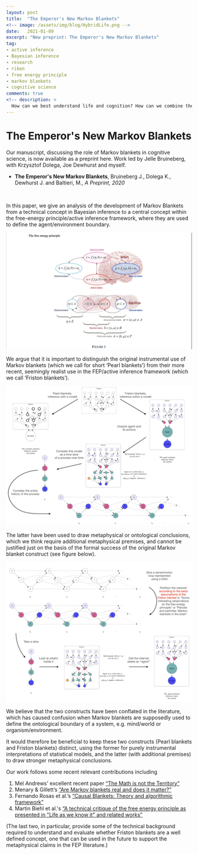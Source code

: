 ```yaml
---
layout: post
title:  "The Emperor's New Markov Blankets"
<!-- image: /assets/img/blog/HybridLife.png -->
date:   2021-01-09
excerpt: "New preprint: The Emperor's New Markov Blankets"
tag:
- active inference
- Bayesian inference
- research
- riken
- free energy principle
- markov blankets
- cognitive science
comments: true
<!-- description: >
  How can we best understand life and cognition? How can we combine the results of different technological advances with natural organisms? -->
---
```


# The Emperor's New Markov Blankets
Our manuscript, discussing the role of Markov blankets in cognitive science, is now available as a preprint here. Work led by Jelle Bruineberg, with Krzysztof Dolega, Joe Dewhurst and myself.

- **The Emperor's New Markov Blankets**, Bruineberg J., Dolega K., Dewhurst J. and Baltieri, M., *A Preprint, 2020*


<!-- {% pdf "/assets/pdf/Emperor.pdf" no_link %} -->

&nbsp;
&nbsp;

In this paper, we give an analysis of the development of Markov Blankets from a technical concept in Bayesian inference to a central concept within the free-energy principle/active inference framework, where they are used to define the agent/environment boundary.

![Markov blankets (?)](/assets/img/blog/emperor/markovblanket.jpeg)

We argue that it is important to distinguish the original instrumental use of Markov blankets (which we call for short ‘Pearl blankets’) from their more recent, seemingly realist use in the FEP/active inference framework (which we call ‘Friston blankets’).

![Markov blankets: Pearl or Friston?](/assets/img/blog/emperor/diagram1.jpeg)

The latter have been used to draw metaphysical or ontological conclusions, which we think require additional metaphysical premises, and cannot be justified just on the basis of the formal success of the original Markov blanket construct (see figure below).

![Time synchronous blankets: Pearl or Friston?](/assets/img/blog/emperor/diagram2.jpeg)

We believe that the two constructs have been conflated in the literature, which has caused confusion when Markov blankets are supposedly used to define the ontological boundary of a system, e.g. mind/world or organism/environment.

It would therefore be beneficial to keep these two constructs (Pearl blankets and Friston blankets) distinct, using the former for purely instrumental interpretations of statistical models, and the latter (with additional premises) to draw stronger metaphysical conclusions.

Our work follows some recent relevant contributions including
1. Mel Andrews' excellent recent paper [“The Math is not the Territory”](http://philsci-archive.pitt.edu/18315/)
2. Menary & Gillett’s [“Are Markov blankets real and does it matter?”](https://researchers.mq.edu.au/en/publications/are-markov-blankets-real-and-does-it-matter)
3. Fernando Rosas et al.’s [“Causal Blankets: Theory and algorithmic framework”](https://arxiv.org/abs/2008.12568)
4. Martin Biehl et al.'s [“A technical critique of the free energy principle as presented in "Life as we know it" and related works”](https://arxiv.org/abs/2001.06408)

(The last two, in particular, provide some of the technical background required to understand and evaluate whether Friston blankets are a well defined concept, one that can be used in the future to support the metaphysical claims in the FEP literature.)